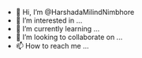 - 👋 Hi, I’m @HarshadaMilindNimbhore
- 👀 I’m interested in ...
- 🌱 I’m currently learning ...
- 💞️ I’m looking to collaborate on ...
- 📫 How to reach me ...

<!---
HarshadaMilindNimbhore/HarshadaMilindNimbhore is a ✨ special ✨ repository because its `README.md` (this file) appears on your GitHub profile.
You can click the Preview link to take a look at your changes.
--->
